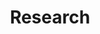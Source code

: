 ---
layout: grid
title: Research
slug: hydejack
menu: true
order: 1
no_link_title: false 
no_excerpt: false 
hide_image: false
description: >
  A blog of recent research projects.
---